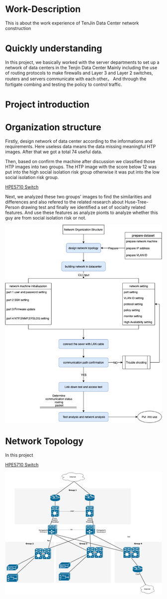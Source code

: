 # Work-Description
This is about the work experience of TenJin Data Center network construction

# Quickly understanding
In this project, we basically worked with the server departments to set up a network of data centers in the Tenjin Data Center
Mainly including the use of routing protocols to make firewalls and Layer 3 and Layer 2 switches, routers and servers communicate with each other。
And through the fortigate combing and testing the policy to control traffic.

# Project introduction

# Organization structure
Firstly, design network of data center according to the informations and requirements. 
Here useless data means the data missing meaningful HTP images. After that we got a total 74 useful data.

Then, based on confirm the machine after discussion we classified those HTP images into two groups. The HTP image with the score below 12 was put into the high social isolation risk group otherwise it was put into the low social isolation risk group.

[HPE5710 Switch](https://www.hpe.com/jp/ja/product-catalog/networking/networking-switches/pip.hpe-flexfabric-5710-switch-series.1010868971.html
)

Next, we analyzed these two groups' images to find the similarities and differences and also refered to the related research about Huse-Tree-Person drawing test and finally we identified a set of socialty related features. And use these features as analyze pionts to analyze whether this guy are from social isolation risk or not.

![image](https://github.com/changwei7/Work-Description/blob/main/network%20organization%20structure.png)


# Network Topology
In this project

[HPE5710 Switch](https://www.hpe.com/jp/ja/product-catalog/networking/networking-switches/pip.hpe-flexfabric-5710-switch-series.1010868971.html
)

![image](https://github.com/changwei7/Work-Description/blob/main/Network%20Topology.png)
